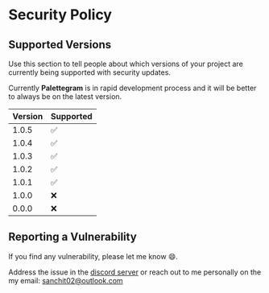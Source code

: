# Security Policy

## Supported Versions

Use this section to tell people about which versions of your project are
currently being supported with security updates.

Currently **Palettegram** is in rapid development process and it will be better to always be on the latest version.

| Version | Supported          |
| ------- | ------------------ |
| 1.0.5   | :white_check_mark: |
| 1.0.4   | :white_check_mark: |
| 1.0.3   | :white_check_mark: |
| 1.0.2   | :white_check_mark: |
| 1.0.1   | :white_check_mark: |
| 1.0.0   | :x:                |
| 0.0.0   | :x:                |

## Reporting a Vulnerability

If you find any vulnerability, please let me know :smile:.

Address the issue in the [discord server](https://discord.gg/TAW9vC2Hu7) or reach out to me personally on the my email: [sanchit02@outlook.com](mailto:sanchit02@outlook.com?subject=Palettegram%20vulnerabilities)
